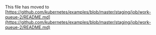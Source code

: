 This file has moved to [https://github.com/kubernetes/examples/blob/master/staging/job/work-queue-2/README.md](https://github.com/kubernetes/examples/blob/master/staging/job/work-queue-2/README.md)
